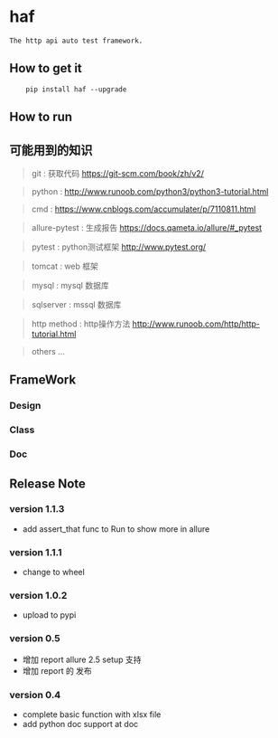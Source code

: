 # haf

    The http api auto test framework. 

## How to get it

```shell
    pip install haf --upgrade
```

## How to run



## 可能用到的知识

> git : 获取代码 https://git-scm.com/book/zh/v2/

> python : http://www.runoob.com/python3/python3-tutorial.html

> cmd : https://www.cnblogs.com/accumulater/p/7110811.html

> allure-pytest : 生成报告 https://docs.qameta.io/allure/#_pytest

> pytest : python测试框架 http://www.pytest.org/

> tomcat : web 框架

> mysql : mysql 数据库

> sqlserver : mssql 数据库

> http method : http操作方法 http://www.runoob.com/http/http-tutorial.html

> others ... 



## FrameWork 

### Design

### Class

### Doc

## Release Note

### version 1.1.3

* add assert_that func to Run to show more in allure

### version 1.1.1

* change to wheel 

### version 1.0.2

* upload to pypi

### version 0.5

* 增加 report allure 2.5 setup 支持
* 增加 report 的 发布


### version 0.4

* complete basic function with xlsx file 
* add python doc support at doc 